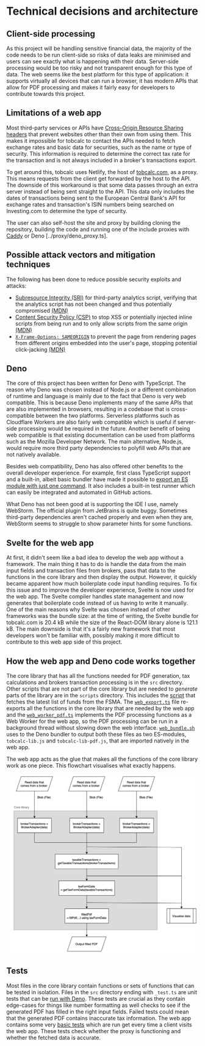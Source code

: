 # Technical decisions and architecture

## Client-side processing

As this project will be handling sensitive financial data, the majority of the code needs to be run client-side so risks of data leaks are minimised and users can see exactly what is happening with their data. Server-side processing would be too risky and not transparent enough for this type of data. The web seems like the best platform for this type of application: it supports virtually all devices that can run a browser, it has modern APIs that allow for PDF processing and makes it fairly easy for developers to contribute towards this project.

## Limitations of a web app

Most third-party services or APIs have [Cross-Origin Resource Sharing headers](https://developer.mozilla.org/en-US/docs/Web/HTTP/CORS) that prevent websites other than their own from using them. This makes it impossible for tobcalc to contact the APIs needed to fetch exchange rates and basic data for securities, such as the name or type of security. This information is required to determine the correct tax rate for the transaction and is not always included in a broker's transactions export. 

To get around this, tobcalc uses Netlify, the host of [tobcalc.com](tobcalc.com), as a proxy. This means requests from the client get forwarded by the host to the API. The downside of this workaround is that some data passes through an extra server instead of being sent straight to the API. This data only includes the dates of transactions being sent to the European Central Bank's API for exchange rates and transaction's ISIN numbers being searched on Investing.com to determine the type of security.

The user can also self-host the site and proxy by building cloning the repository, building the code and running one of the include proxies with [Caddy](../proxy/Caddyfile) or Deno [../proxy/deno_proxy.ts].

## Possible attack vectors and mitigation techniques

The following has been done to reduce possible security exploits and attacks:

- [Subresource Integrity (SRI)](../site/public/index.html#L15) for third-party analytics script, verifying that the analytics script has not been changed and thus potentially compromised [(MDN)](https://developer.mozilla.org/en-US/docs/Web/Security/Subresource_Integrity)
- [Content Security Policy (CSP)](../site/public/_headers#L5) to stop XSS or potentially injected inline scripts from being run and to only allow scripts from the same origin [(MDN)](https://developer.mozilla.org/en-US/docs/Web/HTTP/CSP)
- [`X-Frame-Options: SAMEORIGIN`](../site/public_headers#L2) to prevent the page from rendering pages from different origins embedded into the user's page, stopping potential click-jacking [(MDN)](https://developer.mozilla.org/en-US/docs/Web/HTTP/Headers/X-Frame-Options)

## Deno

The core of this project has been written for Deno with TypeScript. The reason why Deno was chosen instead of Node.js or a different combination of runtime and language is mainly due to the fact that Deno is very web compatible. This is because Deno implements many of the same APIs that are also implemented in browsers, resulting in a codebase that is cross-compatible between the two platforms. Serverless platforms such as Cloudflare Workers are also fairly web compatible which is useful if server-side processing would be required in the future. Another benefit of being web compatible is that existing documentation can be used from platforms such as the Mozilla Developer Network. The main alternative, Node.js, would require more third party dependencies to polyfill web APIs that are not natively available. 

Besides web compatibility, Deno has also offered other benefits to the overall developer experience. For example, first class TypeScript support and a built-in, albeit basic bundler have made it possible to [export an ES module with just one command](../build/web_bundle.sh). It also includes a built-in test runner which can easily be integrated and automated in GitHub actions. 

What Deno has not been good at is supporting the IDE I use, namely WebStorm. The official plugin from JetBrains is quite buggy. Sometimes third-party dependencies aren't cached properly and even when they are, WebStorm seems to struggle to show parameter hints for some functions.

## Svelte for the web app

At first, it didn't seem like a bad idea to develop the web app without a framework. The main thing it has to do is handle the data from the main input fields and transaction files from brokers, pass that data to the functions in the core library and then display the output. However, it quickly became apparent how much boilerplate code input handling requires. To fix this issue and to improve the developer experience, Svelte is now used for the web app. The Svelte compiler handles state management and now generates that boilerplate code instead of us having to write it manually. One of the main reasons why Svelte was chosen instead of other frameworks was the bundle size: at the time of writing, the Svelte bundle for tobcalc.com is 20.4 kB while the size of the React-DOM library alone is 121.1 kB. The main downside is that it's a fairly new framework that most developers won't be familiar with, possibly making it more difficult to contribute to this web app side of this project. 

## How the web app and Deno code works together

The core library that has all the functions needed for PDF generation, tax calculations and brokers transaction processing is in the `src` directory. Other scripts that are not part of the core library but are needed to _generate_ parts of the library are in the `scripts` directory. This includes the [script](../scripts/fetch_registered_funds.ts) that fetches the latest list of funds from the FSMA. The [`web_export.ts`](../web_export.ts) file re-exports all the functions in the core library that are needed by the web app and the [`web_worker_pdf.ts`](../web_worker_pdf.ts) implements the PDF processing functions as a Web Worker for the web app, so the PDF processing can be run in a background thread without slowing down the web interface. [`web_bundle.sh`](../web_bundle.sh) uses to the Deno bundler to output both these files as two ES-modules, `tobcalc-lib.js` and `tobcalc-lib-pdf.js`, that are imported natively in the web app. 

The web app acts as the glue that makes all the functions of the core library work as one piece. This flowchart visualises what exactly happens.

![Web app and core library dynamic](images/design.drawio.png)

## Tests

Most files in the core library contain functions or sets of functions that can be tested in isolation. Files in the `src` directory ending with `_test.ts` are unit tests that can be [run with Deno](../.github/workflows/deno-tests.yml#L12). These tests are crucial as they contain edge-cases for things like number formatting as well checks to see if the generated PDF has filled in the right input fields. Failed tests could mean that the generated PDF contains inaccurate tax information. The web app contains some very [basic tests](../site/src/tests.ts) which are run get every time a client visits the web app. These tests check whether the proxy is functioning and whether the fetched data is accurate.  
